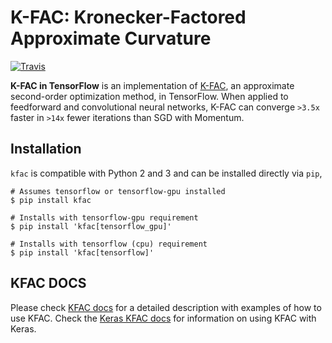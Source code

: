 # K-FAC: Kronecker-Factored Approximate Curvature

[![Travis](https://img.shields.io/travis/tensorflow/kfac.svg)](https://travis-ci.org/tensorflow/kfac)

**K-FAC in TensorFlow** is an implementation of [K-FAC][kfac-paper], an
approximate second-order optimization method, in TensorFlow. When applied to
feedforward and convolutional neural networks, K-FAC can converge `>3.5x`
faster in `>14x` fewer iterations than SGD with Momentum.

[kfac-paper]: https://arxiv.org/abs/1503.05671

## Installation

`kfac` is compatible with Python 2 and 3 and can be installed directly via
`pip`,

```shell
# Assumes tensorflow or tensorflow-gpu installed
$ pip install kfac

# Installs with tensorflow-gpu requirement
$ pip install 'kfac[tensorflow_gpu]'

# Installs with tensorflow (cpu) requirement
$ pip install 'kfac[tensorflow]'
```

## KFAC DOCS

Please check [KFAC docs][kfac_docs] for a detailed description with examples
of how to use KFAC. Check the [Keras KFAC docs][keras_docs] for information on
using KFAC with Keras.

[kfac_docs]: https://github.com/tensorflow/kfac/tree/master/docs/index.md
[keras_docs]: https://github.com/tensorflow/kfac/tree/master/python/keras/README.md
